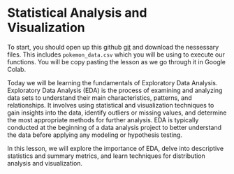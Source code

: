 # Statistical Analysis and Visualization

To start, you should open up  this github [git](https://github.com/projectinnovatenewark/csx/tree/main/Submodules/DataScience/Lesson-3) and download the nessessary files. This includes `pokemon_data.csv` which you will be using to execute our functions. You will be copy pasting the lesson as we go through it in Google Colab.

Today we will be learning the fundamentals of Exploratory Data Analysis. Exploratory Data Analysis (EDA) is the process of examining and analyzing data sets to understand their main characteristics, patterns, and relationships. It involves using statistical and visualization techniques to gain insights into the data, identify outliers or missing values, and determine the most appropriate methods for further analysis. EDA is typically conducted at the beginning of a data analysis project to better understand the data before applying any modeling or hypothesis testing.

In this lesson, we will explore the importance of EDA, delve into descriptive statistics and summary metrics, and learn techniques for distribution analysis and visualization.